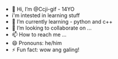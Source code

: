 - 👋 Hi, I’m @Ccji-gif - 14YO
- i'm intested in learning stuff
- 🌱 I’m currently learning - python and c++
- 💞️ I’m looking to collaborate on ...
- 📫 How to reach me ...
- 😄 Pronouns: he/him
- ⚡ Fun fact: wow ang galing!
<!---
Ccji-gif/Ccji-gif is a ✨ special ✨ repository because its `README.md` (this file) appears on your GitHub profile.
You can click the Preview link to take a look at your changes.
--->
